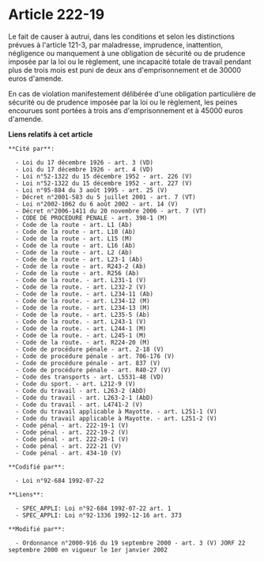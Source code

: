 # Article 222-19

Le fait de causer à autrui, dans les conditions et selon les distinctions prévues à l'article 121-3, par maladresse,
imprudence, inattention, négligence ou manquement à une obligation de sécurité ou de prudence imposée par la loi ou le
règlement, une incapacité totale de travail pendant plus de trois mois est puni de deux ans d'emprisonnement et de 30000
euros d'amende.

En cas de violation manifestement délibérée d'une obligation particulière de sécurité ou de prudence imposée par la loi ou le
règlement, les peines encourues sont portées à trois ans d'emprisonnement et à 45000 euros d'amende.

**Liens relatifs à cet article**

	**Cité par**:

	  - Loi du 17 décembre 1926 - art. 3 (VD)
	  - Loi du 17 décembre 1926 - art. 4 (VD)
	  - Loi n°52-1322 du 15 décembre 1952 - art. 226 (V)
	  - Loi n°52-1322 du 15 décembre 1952 - art. 227 (V)
	  - Loi n°95-884 du 3 août 1995 - art. 25 (V)
	  - Décret n°2001-583 du 5 juillet 2001 - art. 7 (VT)
	  - Loi n°2002-1062 du 6 août 2002 - art. 14 (V)
	  - Décret n°2006-1411 du 20 novembre 2006 - art. 7 (VT)
	  - CODE DE PROCEDURE PENALE - art. 398-1 (M)
	  - Code de la route - art. L1 (Ab)
	  - Code de la route - art. L10 (Ab)
	  - Code de la route - art. L15 (M)
	  - Code de la route - art. L16 (Ab)
	  - Code de la route - art. L2 (Ab)
	  - Code de la route - art. L23-1 (Ab)
	  - Code de la route - art. R243-2 (Ab)
	  - Code de la route - art. R256 (Ab)
	  - Code de la route. - art. L231-1 (V)
	  - Code de la route. - art. L232-2 (V)
	  - Code de la route. - art. L234-11 (Ab)
	  - Code de la route. - art. L234-12 (M)
	  - Code de la route. - art. L234-13 (M)
	  - Code de la route. - art. L235-5 (Ab)
	  - Code de la route. - art. L243-1 (V)
	  - Code de la route. - art. L244-1 (M)
	  - Code de la route. - art. L245-1 (M)
	  - Code de la route. - art. R224-20 (M)
	  - Code de procédure pénale - art. 2-18 (V)
	  - Code de procédure pénale - art. 706-176 (V)
	  - Code de procédure pénale - art. 837 (V)
	  - Code de procédure pénale - art. R40-27 (V)
	  - Code des transports - art. L5531-48 (VD)
	  - Code du sport. - art. L212-9 (V)
	  - Code du travail - art. L263-2 (AbD)
	  - Code du travail - art. L263-2-1 (AbD)
	  - Code du travail - art. L4741-2 (V)
	  - Code du travail applicable à Mayotte. - art. L251-1 (V)
	  - Code du travail applicable à Mayotte. - art. L251-2 (V)
	  - Code pénal - art. 222-19-1 (V)
	  - Code pénal - art. 222-19-2 (V)
	  - Code pénal - art. 222-20-1 (V)
	  - Code pénal - art. 222-21 (V)
	  - Code pénal - art. 434-10 (V)

	**Codifié par**:

	  - Loi n°92-684 1992-07-22

	**Liens**:

	  - SPEC_APPLI: Loi n°92-684 1992-07-22 art. 1
	  - SPEC_APPLI: Loi n°92-1336 1992-12-16 art. 373

	**Modifié par**:

	  - Ordonnance n°2000-916 du 19 septembre 2000 - art. 3 (V) JORF 22 septembre 2000 en vigueur le 1er janvier 2002
